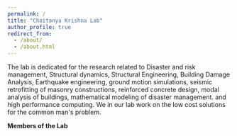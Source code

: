 ```yaml
---
permalink: /
title: "Chaitanya Krishna Lab"
author_profile: true
redirect_from: 
  - /about/
  - /about.html
---
```


The lab is dedicated for the research related to Disaster and risk management, Structural dynamics, Structural Engineering, Building Damage Analysis, Earthquake engineering, ground motion simulations, seismic retrofitting of masonry constructions, reinforced concrete design, modal analysis of buildings, mathematical modeling of disaster management. and high performance computing.
We in our lab work on the low cost solutions for the common man's problem.

**Members of the Lab**
